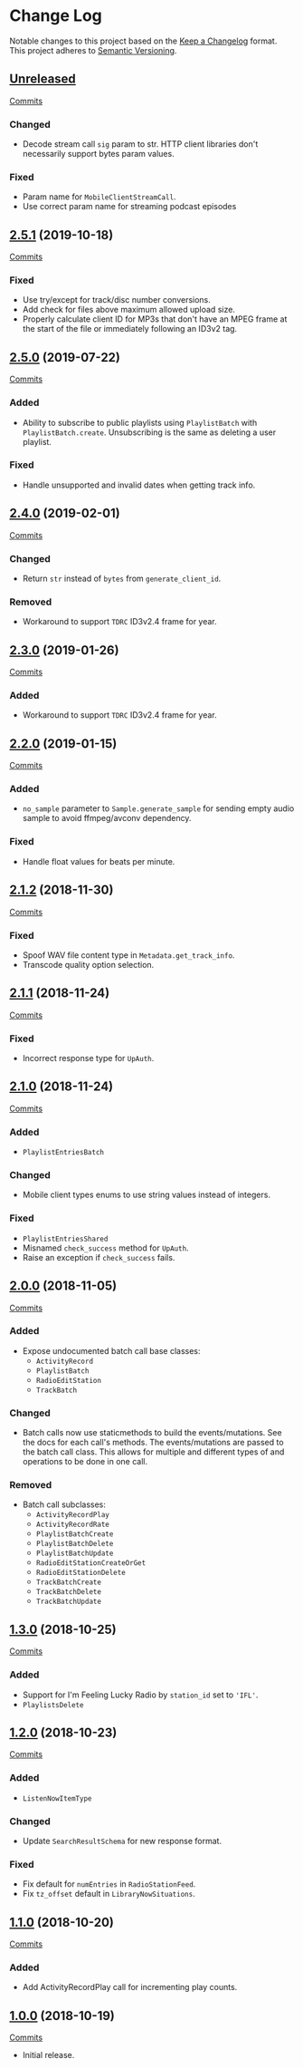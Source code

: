 # Change Log

Notable changes to this project based on the [Keep a Changelog](https://keepachangelog.com) format.
This project adheres to [Semantic Versioning](https://semver.org).


## [Unreleased](https://github.com/thebigmunch/google-music-proto/tree/master)

[Commits](https://github.com/thebigmunch/google-music-proto/compare/2.5.1...master)
### Changed

* Decode stream call ``sig`` param to str.
	HTTP client libraries don't necessarily support bytes param values.


### Fixed

* Param name for ``MobileClientStreamCall``.
* Use correct param name for streaming podcast episodes


## [2.5.1](https://github.com/thebigmunch/google-music-proto/releases/tag/2.5.1) (2019-10-18)

[Commits](https://github.com/thebigmunch/google-music-proto/compare/2.5.0...2.5.1)

### Fixed

* Use try/except for track/disc number conversions.
* Add check for files above maximum allowed upload size.
* Properly calculate client ID for MP3s that don't
  have an MPEG frame at the start of the file or
	immediately following an ID3v2 tag.


## [2.5.0](https://github.com/thebigmunch/google-music-proto/releases/tag/2.5.0) (2019-07-22)

[Commits](https://github.com/thebigmunch/google-music-proto/compare/2.4.0...2.5.0)

### Added

* Ability to subscribe to public playlists using
	``PlaylistBatch`` with ``PlaylistBatch.create``.
	Unsubscribing is the same as deleting a user playlist.

### Fixed

* Handle unsupported and invalid dates when getting track info.


## [2.4.0](https://github.com/thebigmunch/google-music-proto/releases/tag/2.4.0) (2019-02-01)

[Commits](https://github.com/thebigmunch/google-music-proto/compare/2.3.0...2.4.0)

### Changed

* Return ``str`` instead of ``bytes`` from ``generate_client_id``.

### Removed

* Workaround to support ``TDRC`` ID3v2.4 frame for year.


## [2.3.0](https://github.com/thebigmunch/google-music-proto/releases/tag/2.3.0) (2019-01-26)

[Commits](https://github.com/thebigmunch/google-music-proto/compare/2.2.0...2.3.0)

### Added

* Workaround to support ``TDRC`` ID3v2.4 frame for year.


## [2.2.0](https://github.com/thebigmunch/google-music-proto/releases/tag/2.2.0) (2019-01-15)

[Commits](https://github.com/thebigmunch/google-music-proto/compare/2.1.2...2.2.0)

### Added

* ``no_sample`` parameter to ``Sample.generate_sample`` for
	sending empty audio sample to avoid ffmpeg/avconv dependency.

### Fixed

* Handle float values for beats per minute.


## [2.1.2](https://github.com/thebigmunch/google-music-proto/releases/tag/2.1.2) (2018-11-30)

[Commits](https://github.com/thebigmunch/google-music-proto/compare/2.1.1...2.1.2)

### Fixed

* Spoof WAV file content type in ``Metadata.get_track_info``.
* Transcode quality option selection.


## [2.1.1](https://github.com/thebigmunch/google-music-proto/releases/tag/2.1.1) (2018-11-24)

[Commits](https://github.com/thebigmunch/google-music-proto/compare/2.1.0...2.1.1)

### Fixed

* Incorrect response type for ``UpAuth``.


## [2.1.0](https://github.com/thebigmunch/google-music-proto/releases/tag/2.1.0) (2018-11-24)

[Commits](https://github.com/thebigmunch/google-music-proto/compare/2.0.0...2.1.0)

### Added

* ``PlaylistEntriesBatch``

### Changed

* Mobile client types enums to use string values instead of integers.

### Fixed

* ``PlaylistEntriesShared``
* Misnamed ``check_success`` method for ``UpAuth``.
* Raise an exception if ``check_success`` fails.


## [2.0.0](https://github.com/thebigmunch/google-music-proto/releases/tag/2.0.0) (2018-11-05)

[Commits](https://github.com/thebigmunch/google-music-proto/compare/1.3.0...2.0.0)

### Added

* Expose undocumented batch call base classes:
	* ``ActivityRecord``
	* ``PlaylistBatch``
	* ``RadioEditStation``
	* ``TrackBatch``

### Changed

* Batch calls now use staticmethods to build the events/mutations.
	See the docs for each call's methods.
	The events/mutations are passed to the batch call class.
	This allows for multiple and different types of and operations to be done in one call.

### Removed

* Batch call subclasses:
	* ``ActivityRecordPlay``
	* ``ActivityRecordRate``
	* ``PlaylistBatchCreate``
	* ``PlaylistBatchDelete``
	* ``PlaylistBatchUpdate``
	* ``RadioEditStationCreateOrGet``
	* ``RadioEditStationDelete``
	* ``TrackBatchCreate``
	* ``TrackBatchDelete``
	* ``TrackBatchUpdate``


## [1.3.0](https://github.com/thebigmunch/google-music-proto/releases/tag/1.2.0) (2018-10-25)

[Commits](https://github.com/thebigmunch/google-music-proto/compare/1.2.0...1.3.0)

### Added

* Support for I'm Feeling Lucky Radio by ``station_id`` set to ``'IFL'``.
* ``PlaylistsDelete``


## [1.2.0](https://github.com/thebigmunch/google-music-proto/releases/tag/1.2.0) (2018-10-23)

[Commits](https://github.com/thebigmunch/google-music-proto/compare/1.1.0...1.2.0)

### Added

* ``ListenNowItemType``

### Changed

* Update ``SearchResultSchema`` for new response format.

### Fixed

* Fix default for ``numEntries`` in ``RadioStationFeed``.
* Fix ``tz_offset`` default in ``LibraryNowSituations``.


## [1.1.0](https://github.com/thebigmunch/google-music-proto/releases/tag/1.1.0) (2018-10-20)

[Commits](https://github.com/thebigmunch/google-music-proto/compare/1.0.0...1.1.0)

### Added

* Add ActivityRecordPlay call for incrementing play counts.


## [1.0.0](https://github.com/thebigmunch/google-music-proto/releases/tag/1.0.0) (2018-10-19)

[Commits](https://github.com/thebigmunch/google-music-proto/commit/eeb3c159d131b1d8f28ee92ac9acd464ff67818d)

* Initial release.
